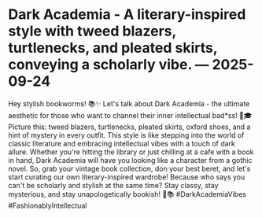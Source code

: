 # Dark Academia - A literary-inspired style with tweed blazers, turtlenecks, and pleated skirts, conveying a scholarly vibe. — 2025-09-24

Hey stylish bookworms! 📚✨ Let's talk about Dark Academia - the ultimate aesthetic for those who want to channel their inner intellectual bad*ss! 🖤🎓 Picture this: tweed blazers, turtlenecks, pleated skirts, oxford shoes, and a hint of mystery in every outfit. This style is like stepping into the world of classic literature and embracing intellectual vibes with a touch of dark allure. Whether you're hitting the library or just chilling at a cafe with a book in hand, Dark Academia will have you looking like a character from a gothic novel. So, grab your vintage book collection, don your best beret, and let's start curating our own literary-inspired wardrobe! Because who says you can't be scholarly and stylish at the same time? Stay classy, stay mysterious, and stay unapologetically bookish! 🖤📚 #DarkAcademiaVibes #FashionablyIntellectual